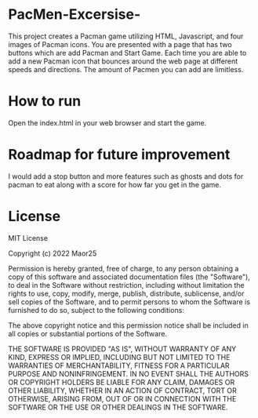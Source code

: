 # PacMen-Excersise-
This project creates a Pacman game utilizing HTML, Javascript, and four images of Pacman icons. You are presented with a page that has two buttons which are add Pacman and Start Game. Each time you are able to add a new Pacman icon that bounces around the web page at different speeds and directions. The amount of Pacmen you can add are limitless.
# How to run
Open the index.html in your web browser and start the game.
# Roadmap for future improvement
I would add a stop button and more features such as ghosts and dots for pacman to eat along with a score for how far you get in the game.
# License 
MIT License

Copyright (c) 2022 Maor25

Permission is hereby granted, free of charge, to any person obtaining a copy
of this software and associated documentation files (the "Software"), to deal
in the Software without restriction, including without limitation the rights
to use, copy, modify, merge, publish, distribute, sublicense, and/or sell
copies of the Software, and to permit persons to whom the Software is
furnished to do so, subject to the following conditions:

The above copyright notice and this permission notice shall be included in all
copies or substantial portions of the Software.

THE SOFTWARE IS PROVIDED "AS IS", WITHOUT WARRANTY OF ANY KIND, EXPRESS OR
IMPLIED, INCLUDING BUT NOT LIMITED TO THE WARRANTIES OF MERCHANTABILITY,
FITNESS FOR A PARTICULAR PURPOSE AND NONINFRINGEMENT. IN NO EVENT SHALL THE
AUTHORS OR COPYRIGHT HOLDERS BE LIABLE FOR ANY CLAIM, DAMAGES OR OTHER
LIABILITY, WHETHER IN AN ACTION OF CONTRACT, TORT OR OTHERWISE, ARISING FROM,
OUT OF OR IN CONNECTION WITH THE SOFTWARE OR THE USE OR OTHER DEALINGS IN THE
SOFTWARE.
